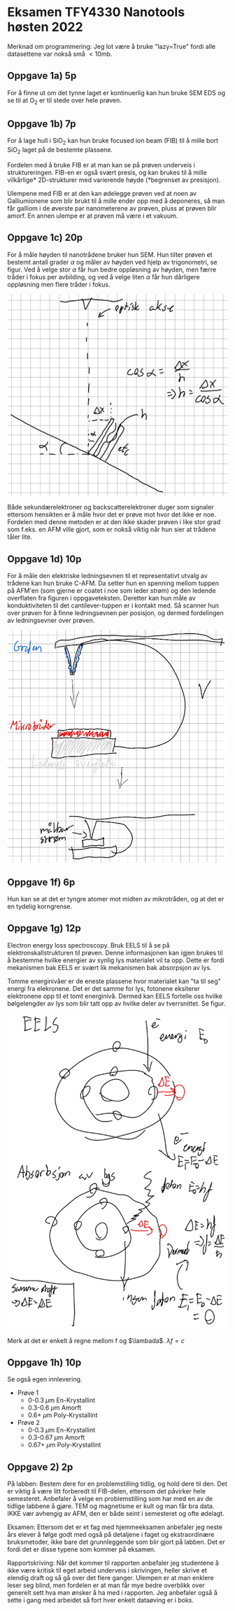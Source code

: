 # Eksamen TFY4330 Nanotools høsten 2022

Merknad om programmering: Jeg lot være å bruke "lazy=True" fordi alle datasettene var nokså små $< 10$mb.

## Oppgave 1a) 5p

For å finne ut om det tynne laget er kontinuerlig kan hun bruke SEM EDS og se til at O$_2$ er til stede over hele prøven.

## Oppgave 1b) 7p

For å lage hull i SiO$_2$ kan hun bruke focused ion beam (FIB) til å mille bort SiO$_2$ laget på de bestemte plassene. 

Fordelen med å bruke FIB er at man kan se på prøven underveis i struktureringen. FIB-en er også svært presis, og kan brukes til å mille vilkårlige* 2D-strukturer med varierende høyde (*begrenset av presisjon).

Ulempene med FIB er at den kan ødelegge prøven ved at noen av Galliumionene som blir brukt til å mille ender opp med å deponeres, så man får galliom i de øverste par nanometerene av prøven, pluss at prøven blir amorf. En annen ulempe er at prøven må være i et vakuum.

## Oppgave 1c) 20p

For å måle høyden til nanotrådene bruker hun SEM. Hun tilter prøven et bestemt antall grader $\alpha$ og måler av høyden ved hjelp av trigonometri, se figur. Ved å velge stor $\alpha$ får hun bedre oppløsning av høyden, men færre tråder i fokus per avbilding, og ved å velge liten $\alpha$ får hun dårligere oppløsning men flere tråder i fokus.

![sem med tilt](Eksamen/Eksamen%20-%20page%201.png)

Både sekundærelektroner og backscatterelektroner duger som signaler ettersom hensikten er å måle hvor det er prøve mot hvor det ikke er noe. Fordelen med denne metoden er at den ikke skader prøven i like stor grad som f.eks. en AFM ville gjort, som er nokså viktig når hun sier at trådene tåler lite.


## Oppgave 1d) 10p

For å måle den elektriske ledningsevnen til et representativt utvalg av trådene kan hun bruke C-AFM. Da setter hun en spenning mellom tuppen på AFM'en (som gjerne er coatet i noe som leder strøm) og den ledende overflaten fra figuren i oppgaveteksten. Deretter kan hun måle av konduktiviteten til det cantilever-tuppen er i kontakt med. Så scanner hun over prøven for å finne ledningsevnen per posisjon, og dermed fordelingen av ledningsevner over prøven.


![conductive AFM](Eksamen/Eksamen%20-%20page%202.png)


## Oppgave 1f) 6p

Hun kan se at det er tyngre atomer mot midten av mikrotråden, og at det er en tydelig korngrense.

## Oppgave 1g) 12p

Electron energy loss spectroscopy. Bruk EELS til å se på elektronskallstrukturen til prøven. Denne informasjonen kan igjen brukes til å bestemme hvilke energier av synlig lys materialet vil ta opp. Dette er fordi mekanismen bak EELS er svært lik mekanismen bak absorpsjon av lys.

Tomme energinivåer er de eneste plassene hvor materialet kan "ta til seg" energi fra elekronene. Det er det samme for lys, fotonene eksiterer elektronene opp til et tomt energinivå. Dermed kan EELS fortelle oss hvilke bølgelengder av lys som blir tatt opp av hvilke deler av tverrsnittet. Se figur.

![eels og fotonabsorbsjon skjematikk](Eksamen/Eksamen%20-%20page%203.png)

Merk at det er enkelt å regne mellom f og $\lambada$. $\lambda f = c$

## Oppgave 1h) 10p

Se også egen innlevering.

- Prøve 1
  - 0-0.3 $\mu$m En-Krystallint
  - 0.3-0.6 $\mu$m Amorft
  - 0.6+ $\mu$m Poly-Krystallint
- Prøve 2
  - 0-0.3 $\mu$m En-Krystallint
  - 0.3-0.67 $\mu$m Amorft
  - 0.67+ $\mu$m Poly-Krystallint

## Oppgave 2) 2p

På labben: Bestem dere for en problemstilling tidlig, og hold dere til den. Det er viktig å være litt forberedt til FIB-delen, ettersom det påvirker hele semesteret. Anbefaler å velge en problemstilling som har med en av de tidlige labbene å gjøre. TEM og magnetisme er kult og man får bra data. IKKE vær avhengig av AFM, den er både seint i semesteret og ofte ødelagt.

Eksamen: Ettersom det er et fag med hjemmeeksamen anbefaler jeg neste års elever å følge godt med også på detaljene i faget og ekstraordinære bruksmetoder, ikke bare det grunnleggende som blir gjort på labben. Det er fordi det er disse typene som kommer på eksamen. 

Rapportskriving: Når det kommer til rapporten anbefaler jeg studentene å ikke være kritisk til eget arbeid underveis i skrivingen, heller skrive et elendig draft og så gå over det flere ganger. Ulempen er at man enklere leser seg blind, men fordelen er at man får mye bedre overblikk over generelt sett hva man ønsker å ha med i rapporten. Jeg anbefaler også å sette i gang med arbeidet så fort hver enkelt dataøving er i boks.
